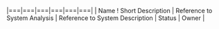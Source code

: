 |===|===|===|===|===|===|
| Name ! Short Description | Reference to System Analysis | Reference to System Description | Status | Owner |


